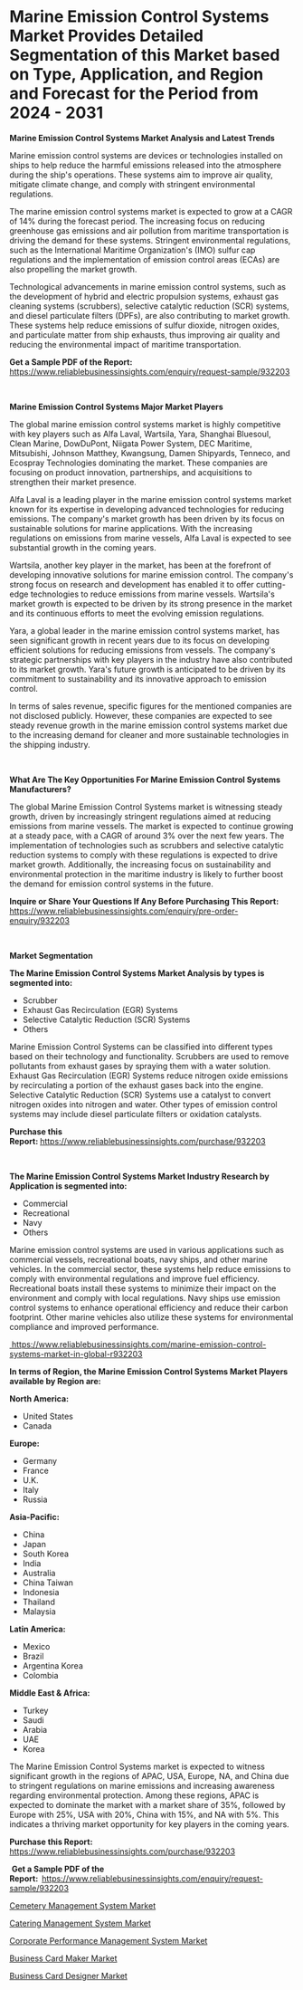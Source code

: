 <p><h1>Marine Emission Control Systems Market Provides Detailed Segmentation of this Market based on Type, Application, and Region and Forecast for the Period from 2024 - 2031</h1></p><p><strong>Marine Emission Control Systems Market Analysis and Latest Trends</strong></p>
<p><p>Marine emission control systems are devices or technologies installed on ships to help reduce the harmful emissions released into the atmosphere during the ship's operations. These systems aim to improve air quality, mitigate climate change, and comply with stringent environmental regulations.</p><p>The marine emission control systems market is expected to grow at a CAGR of 14% during the forecast period. The increasing focus on reducing greenhouse gas emissions and air pollution from maritime transportation is driving the demand for these systems. Stringent environmental regulations, such as the International Maritime Organization's (IMO) sulfur cap regulations and the implementation of emission control areas (ECAs) are also propelling the market growth.</p><p>Technological advancements in marine emission control systems, such as the development of hybrid and electric propulsion systems, exhaust gas cleaning systems (scrubbers), selective catalytic reduction (SCR) systems, and diesel particulate filters (DPFs), are also contributing to market growth. These systems help reduce emissions of sulfur dioxide, nitrogen oxides, and particulate matter from ship exhausts, thus improving air quality and reducing the environmental impact of maritime transportation.</p></p>
<p><strong>Get a Sample PDF of the Report:&nbsp;</strong> <a href="https://www.reliablebusinessinsights.com/enquiry/request-sample/932203">https://www.reliablebusinessinsights.com/enquiry/request-sample/932203</a></p>
<p>&nbsp;</p>
<p><strong>Marine Emission Control Systems Major Market Players</strong></p>
<p><p>The global marine emission control systems market is highly competitive with key players such as Alfa Laval, Wartsila, Yara, Shanghai Bluesoul, Clean Marine, DowDuPont, Niigata Power System, DEC Maritime, Mitsubishi, Johnson Matthey, Kwangsung, Damen Shipyards, Tenneco, and Ecospray Technologies dominating the market. These companies are focusing on product innovation, partnerships, and acquisitions to strengthen their market presence.</p><p>Alfa Laval is a leading player in the marine emission control systems market known for its expertise in developing advanced technologies for reducing emissions. The company's market growth has been driven by its focus on sustainable solutions for marine applications. With the increasing regulations on emissions from marine vessels, Alfa Laval is expected to see substantial growth in the coming years.</p><p>Wartsila, another key player in the market, has been at the forefront of developing innovative solutions for marine emission control. The company's strong focus on research and development has enabled it to offer cutting-edge technologies to reduce emissions from marine vessels. Wartsila's market growth is expected to be driven by its strong presence in the market and its continuous efforts to meet the evolving emission regulations.</p><p>Yara, a global leader in the marine emission control systems market, has seen significant growth in recent years due to its focus on developing efficient solutions for reducing emissions from vessels. The company's strategic partnerships with key players in the industry have also contributed to its market growth. Yara's future growth is anticipated to be driven by its commitment to sustainability and its innovative approach to emission control.</p><p>In terms of sales revenue, specific figures for the mentioned companies are not disclosed publicly. However, these companies are expected to see steady revenue growth in the marine emission control systems market due to the increasing demand for cleaner and more sustainable technologies in the shipping industry.</p></p>
<p>&nbsp;</p>
<p><strong>What Are The Key Opportunities For Marine Emission Control Systems Manufacturers?</strong></p>
<p><p>The global Marine Emission Control Systems market is witnessing steady growth, driven by increasingly stringent regulations aimed at reducing emissions from marine vessels. The market is expected to continue growing at a steady pace, with a CAGR of around 3% over the next few years. The implementation of technologies such as scrubbers and selective catalytic reduction systems to comply with these regulations is expected to drive market growth. Additionally, the increasing focus on sustainability and environmental protection in the maritime industry is likely to further boost the demand for emission control systems in the future.</p></p>
<p><strong>Inquire or Share Your Questions If Any Before Purchasing This Report:</strong> <a href="https://www.reliablebusinessinsights.com/enquiry/pre-order-enquiry/932203">https://www.reliablebusinessinsights.com/enquiry/pre-order-enquiry/932203</a></p>
<p>&nbsp;</p>
<p><strong>Market Segmentation</strong></p>
<p><strong>The Marine Emission Control Systems Market Analysis by types is segmented into:</strong></p>
<p><ul><li>Scrubber</li><li>Exhaust Gas Recirculation (EGR) Systems</li><li>Selective Catalytic Reduction (SCR) Systems</li><li>Others</li></ul></p>
<p><p>Marine Emission Control Systems can be classified into different types based on their technology and functionality. Scrubbers are used to remove pollutants from exhaust gases by spraying them with a water solution. Exhaust Gas Recirculation (EGR) Systems reduce nitrogen oxide emissions by recirculating a portion of the exhaust gases back into the engine. Selective Catalytic Reduction (SCR) Systems use a catalyst to convert nitrogen oxides into nitrogen and water. Other types of emission control systems may include diesel particulate filters or oxidation catalysts.</p></p>
<p><strong>Purchase this Report:&nbsp;</strong><a href="https://www.reliablebusinessinsights.com/purchase/932203">https://www.reliablebusinessinsights.com/purchase/932203</a></p>
<p>&nbsp;</p>
<p><strong>The Marine Emission Control Systems Market Industry Research by Application is segmented into:</strong></p>
<p><ul><li>Commercial</li><li>Recreational</li><li>Navy</li><li>Others</li></ul></p>
<p><p>Marine emission control systems are used in various applications such as commercial vessels, recreational boats, navy ships, and other marine vehicles. In the commercial sector, these systems help reduce emissions to comply with environmental regulations and improve fuel efficiency. Recreational boats install these systems to minimize their impact on the environment and comply with local regulations. Navy ships use emission control systems to enhance operational efficiency and reduce their carbon footprint. Other marine vehicles also utilize these systems for environmental compliance and improved performance.</p></p>
<p><a href="https://www.reliablebusinessinsights.com/marine-emission-control-systems-market-in-global-r932203">&nbsp;https://www.reliablebusinessinsights.com/marine-emission-control-systems-market-in-global-r932203</a></p>
<p><strong>In terms of Region, the Marine Emission Control Systems Market Players available by Region are:</strong></p>
<p>
    <p> <strong> North America: </strong>
        <ul>
            <li>United States</li>
            <li>Canada</li>
        </ul>
        </p> 
    <p> <strong> Europe: </strong>
        <ul>
            <li>Germany</li>
            <li>France</li>
            <li>U.K.</li>
            <li>Italy</li>
            <li>Russia</li>
        </ul>
        </p> 
    <p> <strong> Asia-Pacific: </strong>
        <ul>
            <li>China</li>
            <li>Japan</li>
            <li>South Korea</li>
            <li>India</li>
            <li>Australia</li>
            <li>China Taiwan</li>
            <li>Indonesia</li>
            <li>Thailand</li>
            <li>Malaysia</li>
        </ul>
        </p> 
    <p> <strong> Latin America: </strong>
        <ul>
            <li>Mexico</li>
            <li>Brazil</li>
            <li>Argentina Korea</li>
            <li>Colombia</li>
        </ul>
        </p> 
    <p> <strong> Middle East & Africa: </strong>
        <ul>
            <li>Turkey</li>
            <li>Saudi</li>
            <li>Arabia</li>
            <li>UAE</li>
            <li>Korea</li>
        </ul>
    </p>
    </p>
<p><p>The Marine Emission Control Systems market is expected to witness significant growth in the regions of APAC, USA, Europe, NA, and China due to stringent regulations on marine emissions and increasing awareness regarding environmental protection. Among these regions, APAC is expected to dominate the market with a market share of 35%, followed by Europe with 25%, USA with 20%, China with 15%, and NA with 5%. This indicates a thriving market opportunity for key players in the coming years.</p></p>
<p><strong>Purchase this Report: </strong><a href="https://www.reliablebusinessinsights.com/purchase/932203">https://www.reliablebusinessinsights.com/purchase/932203</a></p>
<p>&nbsp;<strong>Get a Sample PDF of the Report:&nbsp;&nbsp;</strong><a href="https://www.reliablebusinessinsights.com/enquiry/request-sample/932203">https://www.reliablebusinessinsights.com/enquiry/request-sample/932203</a></p>
<p><strong></strong></p>
<p><p><a href="https://medium.com/@crystalwastonh89/insights-into-the-cemetery-management-system-market-size-which-is-expanding-with-a-11-cagr-from-1dea3eaa70ea">Cemetery Management System Market</a></p><p><a href="https://medium.com/@crystalwastonh89/an-in-depth-analysis-of-the-global-catering-management-system-market-scope-and-its-rapid-growing-7-8-e0a5126f2de3">Catering Management System Market</a></p><p><a href="https://medium.com/@crystalwastonh89/corporate-performance-management-system-market-size-market-segmentation-market-trends-and-growth-d418d280ed08">Corporate Performance Management System Market</a></p><p><a href="https://medium.com/@rachel.payne546456/business-card-maker-market-size-share-analysis-growth-trends-forecast-2024-2031-3ac794f292aa">Business Card Maker Market</a></p><p><a href="https://medium.com/@rachel.payne546456/business-card-designer-market-research-report-includes-analysis-on-market-size-share-and-growth-069c00e6e3e2">Business Card Designer Market</a></p></p>